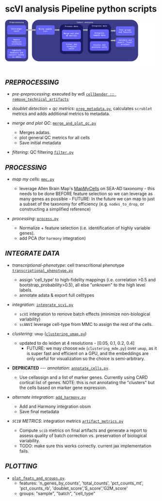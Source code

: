 # scVI analysis Pipeline python scripts

![Workflow diagram](../../../workflows/workflow_diagram.svg "Workflow diagram")

## _PREPROCESSING_
- _pre-preprocessing_: executed by wdl [`cellbender :: remove_technical_artifacts`](../../../workflows/preprocess/preprocess.wdl#L327-L350)
- _doublet detection_ + _qc metrics_: [`prep_metadata.py`](./main/prep_metadata.py), calculates `scrublet` metrics and adds additional metrics to metadata.

- _merge and plot QC_: [`merge_and_plot_qc.py`](./main/merge_and_plot_qc.py)
    - Merges adatas.
    - plot general QC metrics for all cells
    - Save initial metadata 

- _filtering_: QC filtering [`filter.py`](./main/filter.py)


## _PROCESSING_

- _map my cells_:   [`mmc.py`](./main/mmc.py)
  - leverage Allen Brain Map's [MapMyCells](https://portal.brain-map.org/atlases-and-data/bkp/mapmycells) on SEA-AD taxonomy
        - this needs to be done BEFORE feature selection so we can leverage as many genes as possible
        - FUTURE: In the future we can map to just a subset of the taxonomy for efficiency (e.g. `nodes_to_drop`, or constructing a simplified reference)

- _processing_: [`process.py`](./main/process.py)
    - Normalize + feature selection (i.e. identification of highly variable genes).
    - add PCA (for `harmony` integration)

## _INTEGRATE DATA_

- _transcriptional-phenotype_:  cell transcritional phenotype [`transcriptional_phenotype.py`](./main/transcriptional_phenotype.py)
    - assign 'cell_type' to high-fidelity mappings (i.e. correlation >0.5 and bootstrap_probability>0.5), all else "unknown" to the high level labels.
    - annotate adata & export full celltypes

- _integration_: [`integrate_scvi.py`](./main/integrate_scvi.py)
    - `scVI` integration to remove batch effects (minimize non-biological variability)
    - `scANVI` leverage cell-type from MMC to assign the rest of the cells.

- _clustering_: `umap` ([`clustering_umap.py`](./main/clustering_umap.py))
    - updated to do leiden at 4 resolutions - [0.05, 0.1, 0.2, 0.4]
        - FUTURE: we may choose `mde` (`clustering_mde.py`) over `umap`, as it is super fast and efficient on a GPU, and the embeddings are only useful for visualization so the choice is semi-arbitrary.

- __DEPRICATED__  --- _annotation_: [`annotate_cells.py`](./main/annotate_cells.py).  
    - Use cellassign and a list of marker genes. Currently using CARD cortical list of genes.  NOTE: this is not annotating the "clusters" but the cells based on marker gene expression.

- _alternate integration_: [`add_harmony.py`](./main/add_harmony.py)
    - Add and Harmony integration obsm
    - Save final metadata


- _`SCIB` METRICS_: integration metrics [`artifact_metrics.py`](./main/artifact_metrics.py)
    - Compute `scib` metrics on final artifacts and generate a report to assess quality of batch correction vs. preservation of biological variability.
    - TODO: make sure this works correctly.  current jax implementation fails.



## _PLOTTING_
- [`plot_feats_and_groups.py`](./main/plot_feats_and_groups.py).  
    - features: 'n_genes_by_counts', 'total_counts', 'pct_counts_mt', 'pct_counts_rb', 'doublet_score','S_score','G2M_score'
    - groups: "sample", "batch", "cell_type"

